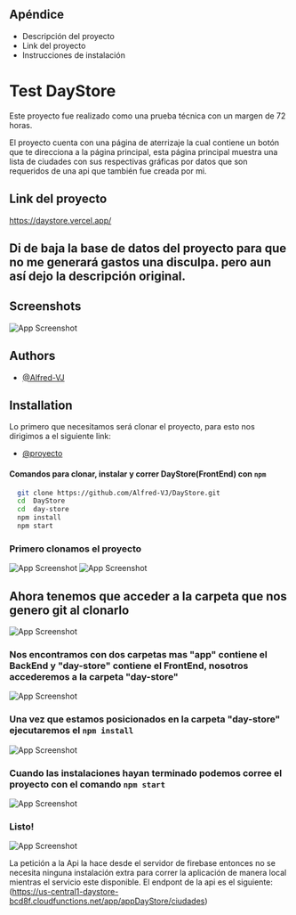 
## Apéndice
- Descripción del proyecto
- Link del proyecto
- Instrucciones de instalación




# Test DayStore

Este proyecto fue realizado como una prueba técnica con un margen de 72 horas.

El proyecto cuenta con una página de aterrizaje la cual contiene un botón que te direcciona a la página principal, esta página principal muestra una lista de ciudades con sus respectivas gráficas por datos que son requeridos de una api que también fue creada por mi.



## Link del proyecto

https://daystore.vercel.app/

## Di de baja la base de datos del proyecto para que no me generará gastos una disculpa. pero aun así dejo la descripción original.
## Screenshots

![App Screenshot](https://github.com/Alfred-VJ/DayStore/blob/main/day-store/src/assests/muestra.png)


## Authors

- [@Alfred-VJ](https://github.com/Alfred-VJ)


## Installation
Lo primero que necesitamos será clonar el proyecto, para esto nos dirigimos a el siguiente link: 

- [@proyecto](https://github.com/Alfred-VJ/DayStore)
#### Comandos para clonar, instalar y correr DayStore(FrontEnd) con ```npm```

```bash
  git clone https://github.com/Alfred-VJ/DayStore.git
  cd  DayStore
  cd  day-store
  npm install
  npm start
```

### Primero clonamos el proyecto
![App Screenshot](https://github.com/Alfred-VJ/DayStore/blob/main/day-store/src/assests/paso%20uno.png)
![App Screenshot](https://github.com/Alfred-VJ/DayStore/blob/main/day-store/src/assests/paso%20dos.png)
## Ahora tenemos que acceder a la carpeta que nos genero git al clonarlo
![App Screenshot](https://github.com/Alfred-VJ/DayStore/blob/main/day-store/src/assests/paso%20tres.png)
### Nos encontramos con dos carpetas mas "app" contiene el BackEnd y "day-store" contiene el FrontEnd, nosotros accederemos a la carpeta "day-store"
![App Screenshot](https://github.com/Alfred-VJ/DayStore/blob/main/day-store/src/assests/paso%20cuatro.png)
### Una vez que estamos posicionados en la carpeta "day-store" ejecutaremos el ```npm install```
![App Screenshot](https://github.com/Alfred-VJ/DayStore/blob/main/day-store/src/assests/paso%20cinco.png)
### Cuando las instalaciones hayan terminado podemos corree el proyecto con el comando ```npm start```
![App Screenshot](https://github.com/Alfred-VJ/DayStore/blob/main/day-store/src/assests/paso%20seis.png)
### Listo!
![App Screenshot](https://github.com/Alfred-VJ/DayStore/blob/main/day-store/src/assests/paso%20siete.png)

La petición a la Api la hace desde el servidor de firebase entonces no se necesita ninguna instalación extra para correr la aplicación de manera local mientras el servicio este disponible. 
El endpont de la api es el siguiente:
(https://us-central1-daystore-bcd8f.cloudfunctions.net/app/appDayStore/ciudades)


